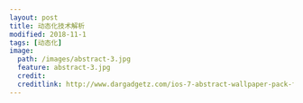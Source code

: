 ```yaml
---
layout: post
title: 动态化技术解析
modified: 2018-11-1
tags: [动态化]
image:
  path: /images/abstract-3.jpg
  feature: abstract-3.jpg
  credit: 
  creditlink: http://www.dargadgetz.com/ios-7-abstract-wallpaper-pack-for-iphone-5-and-ipod-touch-retina/
---
```


	
	